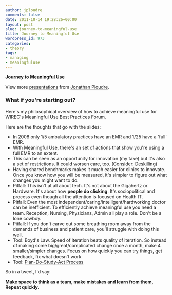 ```yaml
---
author: jploudre
comments: false
date: 2011-10-14 19:28:26+00:00
layout: post
slug: journey-to-meaningful-use
title: Journey to Meaningful Use
wordpress_id: 973
categories:
- theory
tags:
- managing
- meaningfuluse
---
```


**[Journey to Meaningful Use](http://www.slideshare.net/jploudre/journey-to-meaningful-use)**

View more [presentations](http://www.slideshare.net/) from [Jonathan Ploudre](http://www.slideshare.net/jploudre).



### What if you're starting out?

Here's my philosophical overview of how to achieve meaningful use for WIREC's Meaningful Use Best Practices Forum.

Here are the thoughts that go with the slides:

* In 2008 only 1/5 ambulatory practices have an EMR and 1/25 have a 'full' EMR.
* With Meaningful Use, there's an set of actions that show you're using a full EMR to an extent.
* This can be seen as an opportunity for innovation (my take) but it's also a set of restrictions. It could worsen care, too. (Consider: [Deskilling](http://unchart.com/2011/deskilling/))
* Having shared benchmarks makes it much easier for clinics to innovate. Once you know how you will be measured, it's simpler to figure out what changes you might want to do.
* Pitfall: This isn't at all about tech. It's not about the Gigahertz or Hardware. It's about how **people do clicking**. It's sociopolitical and process even though all the attention is focused on Health IT.
* Pitfall: Even the most independent/caring/intelligent/hardworking doctor can be inefficient. To efficiently achieve meaningful use you need a team. Reception, Nursing, Physicians, Admin all play a role. Don't be a lone cowboy.
* Pitfall: If you don't carve out some breathing room away from the demands of business and patient care, you'll struggle with doing this well.
* Tool: Boyd's Law. Speed of iteration beats quality of iteration. So instead of making some big/great/complicated change once a month, make 4 smaller/simpler changes. Focus on how quickly you can try things, get feedback, fix what doesn't work.
* Tool: [Plan-Do-Study-Act Process](http://unchart.com/2011/pdsa-and-meaningful-use/) 

So in a tweet, I'd say: 
 
**Make space to think as a team, make mistakes and learn from them, Repeat quickly.**
